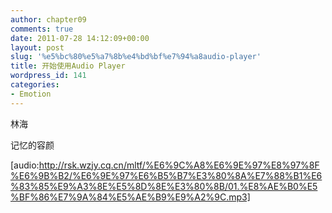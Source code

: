```yaml
---
author: chapter09
comments: true
date: 2011-07-28 14:12:09+00:00
layout: post
slug: '%e5%bc%80%e5%a7%8b%e4%bd%bf%e7%94%a8audio-player'
title: 开始使用Audio Player
wordpress_id: 141
categories:
- Emotion
---
```


林海

记忆的容颜

[audio:http://rsk.wzjy.cq.cn/mltf/%E6%9C%A8%E6%9E%97%E8%97%8F%E6%9B%B2/%E6%9E%97%E6%B5%B7%E3%80%8A%E7%88%B1%E6%83%85%E9%A3%8E%E5%8D%8E%E3%80%8B/01.%E8%AE%B0%E5%BF%86%E7%9A%84%E5%AE%B9%E9%A2%9C.mp3]


